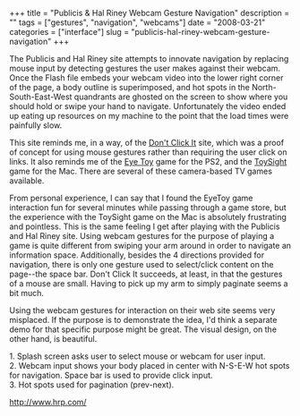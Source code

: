 +++
title = "Publicis & Hal Riney Webcam Gesture Navigation"
description = ""
tags = ["gestures", "navigation", "webcams"]
date = "2008-03-21"
categories = ["interface"]
slug = "publicis-hal-riney-webcam-gesture-navigation"
+++


<p>The Publicis and Hal Riney site attempts to innovate navigation by replacing mouse input by detecting gestures the user makes against their webcam. Once the Flash file embeds your webcam video into the lower right corner of the page, a body outline is superimposed, and hot spots in the North-South-East-West quandrants are ghosted on the screen to show where you should hold or swipe your hand to navigate. Unfortunately the video ended up eating up resources on my machine to the point that the load times were painfully slow. </p>
<p>This site reminds me, in a way, of the <a href="http://www.dontclick.it/">Don't Click It</a> site, which was a proof of concept for using mouse gestures rather than requiring the user click on links. It also reminds me of the <a href="http://www.eyetoy.com/index.asp">Eye Toy</a> game for the PS2, and the <a href="http://www.freeverse.com/games/game/?id=45">ToySight</a> game for the Mac. There are several of these camera-based TV games available.</p>
<p>From personal experience, I can say that I found the EyeToy game interaction fun for several minutes while passing through a game store, but the experience with the ToySight game on the Mac is absolutely frustrating and pointless. This is the same feeling I get after playing with the Publicis and Hal Riney site. Using webcam gestures for the purpose of playing a game is quite different from swiping your arm around in order to navigate an information space. Additionally, besides the 4 directions provided for navigation, there is only one gesture used to select/click content on the page--the space bar. Don't Click It succeeds, at least, in that the gestures of a mouse are small. Having to pick up my arm to simply paginate seems a bit much. </p>
<p>Using the webcam gestures for interaction on their web site seems very misplaced. If the purpose is to demonstrate the idea, I'd think a separate demo for that specific purpose might be great. The visual design, on the other hand, is beautiful.</p>
<div id="screens-full" class="clear"><div class="caption">1. Splash screen asks user to select mouse or webcam for user input. </div><div class="fullimg clear"><a href="//konigi.com/media/interface/hrp-gestures-1.png" class="group" rel="group" title="1. Splash screen asks user to select mouse or webcam for user input. "><img src="//konigi.com/media/interface/hrp-gestures-1.png" alt="" class="img-responsive"></a></div></div><div id="screens-full" class="clear"><div class="caption">2. Webcam input shows your body placed in center with N-S-E-W hot spots for navigation. Space bar is used to provide click input.</div><div class="fullimg clear"><a href="//konigi.com/media/interface/hrp-gestures-2.png" class="group" rel="group" title="2. Webcam input shows your body placed in center with N-S-E-W hot spots for navigation. Space bar is..."><img src="//konigi.com/media/interface/hrp-gestures-2.png" alt="" class="img-responsive"></a></div></div><div id="screens-full" class="clear"><div class="caption">3. Hot spots used for pagination (prev-next).</div><div class="fullimg clear"><a href="//konigi.com/media/interface/hrp-gestures-3.png" class="group" rel="group" title="3. Hot spots used for pagination (prev-next)."><img src="//konigi.com/media/interface/hrp-gestures-3.png" alt="" class="img-responsive"></a></div></div>        
<p><a href="http://www.hrp.com/">http://www.hrp.com/</a></p>

